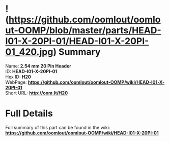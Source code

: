 
!(https://github.com/oomlout/oomlout-OOMP/blob/master/parts/HEAD-I01-X-20PI-01/HEAD-I01-X-20PI-01_420.jpg)
Summary
=================
  
Name: __2.54 mm 20 Pin Header__    
ID: __HEAD-I01-X-20PI-01__   
Hex ID: __H20__   
WebPage: __https://github.com/oomlout/oomlout-OOMP/wiki/HEAD-I01-X-20PI-01__   
Short URL: __http://oom.lt/H20__   

Full Details
==========================
Full summary of this part can be found in the wiki:   
__https://github.com/oomlout/oomlout-OOMP/wiki/HEAD-I01-X-20PI-01__    

